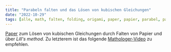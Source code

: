 ```yaml
---
title: "Parabeln falten und das Lösen von kubischen Gleichungen"
date: "2022-10-29"
tags: [alle, math, falten, folding, origami, paper, papier, parabel, parabola, kubische_gleichungen, cubic, algebra, youtube, mathologer, lills_method, nullstellen, roots, turtle, laser, schildkröte, pascals_triangle]
---
```

[Paper](http://origametry.net/papers/amer.math.monthly.118.04.307-hull.pdf) zum Lösen von kubischen Gleichungen durch Falten von Papier und über *Lill's method*.
Zu letzterem ist das folgende [Mathologer-Video](https://youtube.com/watch?v=IUC-8P0zXe8) zu empfehlen.

